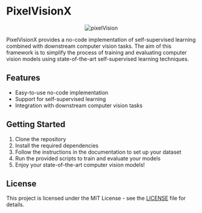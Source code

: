 # PixelVisionX

<p align="center">
  <img src="vus_imgs/logo.jpeg" alt="pixelVision">
</p>


PixelVisionX provides a no-code implementation of self-supervised learning combined with downstream computer vision tasks. The aim of this framework is to simplify the process of training and evaluating computer vision models using state-of-the-art self-supervised learning techniques.

## Features

- Easy-to-use no-code implementation
- Support for self-supervised learning
- Integration with downstream computer vision tasks

## Getting Started

1. Clone the repository
2. Install the required dependencies
3. Follow the instructions in the documentation to set up your dataset
4. Run the provided scripts to train and evaluate your models
5. Enjoy your state-of-the-art computer vision models!


## License

This project is licensed under the MIT License - see the [LICENSE](LICENSE) file for details.
